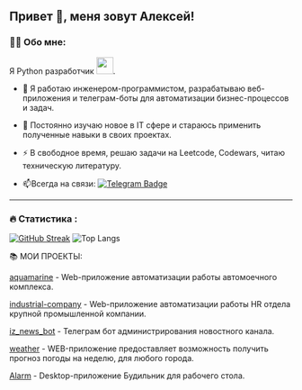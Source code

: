 ## Привет 👋, меня зовут Алексей!

<!--
**SwedL/SwedL** is a ✨ _special_ ✨ repository because its `README.md` (this file) appears on your GitHub profile.

Here are some ideas to get you started:

- 🔭 I’m currently working on ...
- 🌱 I’m currently learning ...
- 👯 I’m looking to collaborate on ...
- 🤔 I’m looking for help with ...
- 💬 Ask me about ...
- 📫 How to reach me: ...
- 😄 Pronouns: ...
- ⚡ Fun fact: ...
-->

### :man_technologist: Обо мне:
Я Python разработчик <img src="https://media.giphy.com/media/m6pvmOSXuTEPaKFWBz/giphy.gif" width="30">.
- :telescope: Я работаю инженером-программистом, разрабатываю веб-приложения и телеграм-боты для автоматизации бизнес-процессов и задач.

- :seedling: Постоянно изучаю новое в IT сфере и стараюсь применить полученные навыки в своих проектах.

- :zap: В свободное время, решаю задачи на Leetcode, Codewars, читаю техническую литературу.

- :mailbox:Всегда на связи: [![Telegram Badge](https://img.shields.io/badge/-@swed555-blue?style=flat&logo=Telegram&logoColor=white)](https://t.me/swed555)

---

### :fire: Статистика :
[![GitHub Streak](https://github-readme-streak-stats.herokuapp.com?user=swedl&theme=github-dark-blue&hide_border=true)](https://git.io/streak-stats)
![Top Langs](https://github-readme-stats.vercel.app/api/top-langs/?username=swedl&theme=github_dark&hide_border=true&layout=compact)

:books: МОИ ПРОЕКТЫ:

<a href="https://github.com/SwedL/aquamarine">aquamarine</a> - Web-приложение автоматизации работы автомоечного комплекса.

<a href="https://github.com/SwedL/industrial-company">industrial-company</a> - Web-приложение автоматизации работы HR отдела крупной промышленной компании.

<a href="https://github.com/SwedL/iz_news_bot">iz_news_bot</a> - Телеграм бот администрирования новостного канала.

<a href="https://github.com/SwedL/weather">weather</a> - WEB-приложение предоставляет возможность получить прогноз погоды на неделю, для любого города.

<a href="https://github.com/SwedL/Alarm">Alarm</a> - Desktop-приложение Будильник для рабочего стола.

